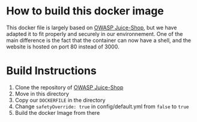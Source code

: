 # How to build this docker image
This docker file is largely based on [OWASP Juice-Shop](https://github.com/juice-shop/juice-shop), but we have adapted it to fit properly and securely in our environnement.
One of the main difference is the fact that the container can now have a shell, and the website is hosted on port 80 instead of 3000.

# Build Instructions
1. Clone the repository of [OWASP Juice-Shop](https://github.com/juice-shop/juice-shop)
2. Move in this directory
3. Copy our `DOCKERFILE` in the directory
4. Change  `safetyOverride: true` in config/default.yml from `false` to `true`
4. Build the docker Image from there
